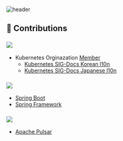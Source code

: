 ![header](https://capsule-render.vercel.app/api?type=waving&color=auto&height=243&section=header&text=Welcome!&animation=twinkling&fontSize=90&desc=I'm%20wonyong&descAlign=60&descAlignY=65)

<!--
## 📝 RESUME
___

<a href="https://wonyongg.github.io/" target="_blank"><img src="https://img.shields.io/badge/KOREAN-42A5F5?style=for-the-   badge&logo=Github&logoColor=181717"/></a>  &nbsp;
<a href="https://wonyongg.github.io/jpn" target="_blank"><img src="https://img.shields.io/badge/JAPANESE-D32F2F?style=for-the-   badge&logo=Github&logoColor=212121"/></a> &nbsp;

<br></br>


## 👨🏻‍💻 My Tech Blog
___
<a href="https://suzuworld.tistory.com/" target="_blank"><img src="https://img.shields.io/badge/Tistory-white?style=for-the-   badge&logo=Tistory&logoColor=black"/></a> &nbsp;

<br></br>

## 📬 SNS & Email
___
<a href="https://www.linkedin.com/in/wonyonghwang/" target="_blank"><img src="https://img.shields.io/badge/Linkedin-01579b?style=for-the-   badge&logo=Linkedin&logoColor=#0A66C2"/></a> &nbsp;

<br></br>

-->
## 🚀 Contributions

### <img src="https://img.shields.io/badge/Kubernetes-326CE5?style=for-the-badge&logo=kubernetes&logoColor=white">
- Kubernetes Orginazation [Member](https://github.com/orgs/kubernetes/people?query=wonyongg) 
  - [Kubernetes SIG-Docs Korean l10n](https://github.com/kubernetes/website/pulls?q=is%3Apr+author%3Awonyongg+is%3Aclosed+label%3Alanguage%2Fko)
  - [Kubernetes SIG-Docs Japanese l10n](https://github.com/kubernetes/website/pulls?q=is%3Apr+author%3Awonyongg+is%3Aclosed+label%3Alanguage%2Fja)

### <img src="https://img.shields.io/badge/Spring Project-6DB33F?style=for-the-badge&logo=spring&logoColor=white">

- [Spring Boot](https://github.com/spring-projects/spring-boot/pulls?q=is%3Apr+author%3Awonyongg+is%3Aclosed+-label%3A%22status%3A+declined%22)
- [Spring Framework](https://github.com/spring-projects/spring-framework/pulls?q=is%3Apr+is%3Aclosed+author%3Awonyongg+-label%3A%22status%3A+declined%22)

### <img src="https://img.shields.io/badge/Apache-D22128?style=for-the-badge&logo=apache&logoColor=white">
- [Apache Pulsar](https://github.com/apache/pulsar/pulls?q=is%3Apr+is%3Aclosed+author%3Awonyongg)


<!--
<br></br>

## 📌 Github Stats & Baekjoon Tier
___
![Wonyongg's GitHub stats](https://github-readme-stats.vercel.app/api?username=wonyongg&show_icons=true&theme=slateorange)
<br></br>
<!-- [![Solved.ac Profile](http://mazassumnida.wtf/api/v2/generate_badge?boj=hwubj)](https://solved.ac/hwubj/)

**wonyongg/wonyongg** is a ✨ _special_ ✨ repository because its `README.md` (this file) appears on your GitHub profile.

Here are some ideas to get you started:

- 🔭 I’m currently working on ...
- 🌱 I’m currently learning ...
- 👯 I’m looking to collaborate on ...
- 🤔 I’m looking for help with ...
- 💬 Ask me about ...
- 📫 How to reach me: ...
- 😄 Pronouns: ...
- ⚡ Fun fact: ...
-->
